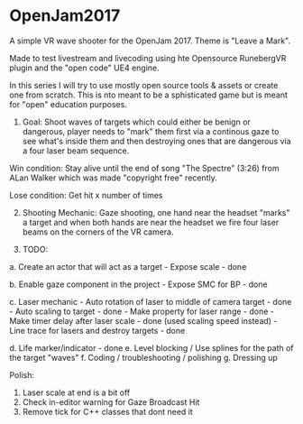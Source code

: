 # OpenJam2017

A simple VR wave shooter for the OpenJam 2017. Theme is "Leave a Mark".

Made to test livestream and livecoding using hte Opensource RunebergVR plugin and the "open code" UE4 engine.

In this series I will try to use mostly open source tools & assets or create one from scratch. This is nto meant to be a sphisticated game but is meant for "open" education purposes.

1. Goal:
Shoot waves of targets which could either be benign or dangerous, player needs to "mark" them first via a continous gaze to see what's inside them and then destroying ones that are dangerous via a four laser beam sequence.

Win condition: 
Stay alive until the end of song "The Spectre" (3:26) from ALan Walker which was made "copyright free" recently.

Lose condition:
Get hit x number of times

2. Shooting Mechanic:
Gaze shooting, one hand near the headset "marks" a target and when both hands are near the headset we fire four laser beams on the corners of the VR camera.

3. TODO:

a. Create an actor that will act as a target
    - Expose scale - done

b. Enable gaze component in the project
    - Expose SMC for BP - done

c. Laser mechanic
    - Auto rotation of laser to middle of camera target - done
    - Auto scaling to target - done
    - Make property for laser range - done
    - Make timer delay after laser scale - done (used scaling speed instead)
    - Line trace for lasers and destroy targets - done

d. Life marker/indicator - done
e. Level blocking / Use splines for the path of the target "waves"
f. Coding / troubleshooting / polishing
g. Dressing up


Polish:

1. Laser scale at end is a bit off
2. Check in-editor warning for Gaze Broadcast Hit
3. Remove tick for C++ classes that dont need it
